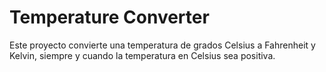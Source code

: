 # Temperature Converter

Este proyecto convierte una temperatura de grados Celsius a Fahrenheit y Kelvin, siempre y cuando la temperatura en Celsius sea positiva.
